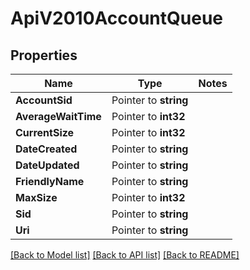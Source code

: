 # ApiV2010AccountQueue

## Properties
Name | Type | Notes
------------ | ------------- | -------------
**AccountSid** | Pointer to **string** | 
**AverageWaitTime** | Pointer to **int32** | 
**CurrentSize** | Pointer to **int32** | 
**DateCreated** | Pointer to **string** | 
**DateUpdated** | Pointer to **string** | 
**FriendlyName** | Pointer to **string** | 
**MaxSize** | Pointer to **int32** | 
**Sid** | Pointer to **string** | 
**Uri** | Pointer to **string** | 

[[Back to Model list]](../README.md#documentation-for-models) [[Back to API list]](../README.md#documentation-for-api-endpoints) [[Back to README]](../README.md)


